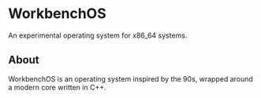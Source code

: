 # WorkbenchOS

An experimental operating system for x86_64 systems.

## About

WorkbenchOS is an operating system inspired by the 90s, wrapped around a modern core written in C++.

